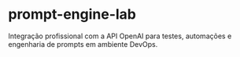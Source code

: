 # prompt-engine-lab
Integração profissional com a API OpenAI para testes, automações e engenharia de prompts em ambiente DevOps.
